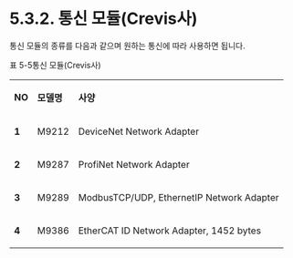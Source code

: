 ﻿# 5.3.2. 통신 모듈(Crevis사)

통신 모듈의 종류를 다음과 같으며 원하는 통신에 따라 사용하면 됩니다.

표 5-5통신 모듈(Crevis사)

<table>
<tbody>
<tr class="odd">
<td><p><strong>NO</strong></p></td>
<td><p><strong>모델명</strong></p></td>
<td><p><strong>사양</strong></p></td>
</tr>
<tr class="even">
<td><p><strong>1</strong></p></td>
<td><p>M9212</p></td>
<td><p>DeviceNet Network Adapter</p></td>
</tr>
<tr class="odd">
<td><p><strong>2</strong></p></td>
<td><p>M9287</p></td>
<td><p>ProfiNet Network Adapter</p></td>
</tr>
<tr class="even">
<td><p><strong>3</strong></p></td>
<td><p>M9289</p></td>
<td><p>ModbusTCP/UDP, EthernetIP Network Adapter</p></td>
</tr>
<tr class="odd">
<td><p><strong>4</strong></p></td>
<td><p>M9386</p></td>
<td><p>EtherCAT ID Network Adapter, 1452 bytes</p></td>
</tr>
</tbody>
</table>
